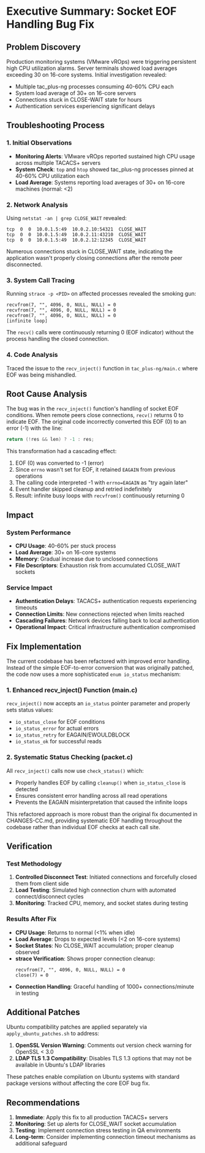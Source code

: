 # Executive Summary: Socket EOF Handling Bug Fix

## Problem Discovery
Production monitoring systems (VMware vROps) were triggering persistent high CPU utilization alarms. Server terminals showed load averages exceeding 30 on 16-core systems. Initial investigation revealed:
- Multiple tac_plus-ng processes consuming 40-60% CPU each
- System load average of 30+ on 16-core servers
- Connections stuck in CLOSE-WAIT state for hours
- Authentication services experiencing significant delays

## Troubleshooting Process

### 1. Initial Observations
- **Monitoring Alerts**: VMware vROps reported sustained high CPU usage across multiple TACACS+ servers
- **System Check**: `top` and `htop` showed tac_plus-ng processes pinned at 40-60% CPU utilization each
- **Load Average**: Systems reporting load averages of 30+ on 16-core machines (normal: <2)

### 2. Network Analysis
Using `netstat -an | grep CLOSE_WAIT` revealed:
```
tcp  0  0  10.0.1.5:49  10.0.2.10:54321  CLOSE_WAIT
tcp  0  0  10.0.1.5:49  10.0.2.11:43210  CLOSE_WAIT
tcp  0  0  10.0.1.5:49  10.0.2.12:12345  CLOSE_WAIT
```
Numerous connections stuck in CLOSE_WAIT state, indicating the application wasn't properly closing connections after the remote peer disconnected.

### 3. System Call Tracing
Running `strace -p <PID>` on affected processes revealed the smoking gun:
```
recvfrom(7, "", 4096, 0, NULL, NULL) = 0
recvfrom(7, "", 4096, 0, NULL, NULL) = 0
recvfrom(7, "", 4096, 0, NULL, NULL) = 0
[infinite loop]
```
The `recv()` calls were continuously returning 0 (EOF indicator) without the process handling the closed connection.

### 4. Code Analysis
Traced the issue to the `recv_inject()` function in `tac_plus-ng/main.c` where EOF was being mishandled.

## Root Cause Analysis

The bug was in the `recv_inject()` function's handling of socket EOF conditions. When remote peers close connections, `recv()` returns 0 to indicate EOF. The original code incorrectly converted this EOF (0) to an error (-1) with the line:
```c
return (!res && len) ? -1 : res;
```

This transformation had a cascading effect:
1. EOF (0) was converted to -1 (error)
2. Since `errno` wasn't set for EOF, it retained `EAGAIN` from previous operations
3. The calling code interpreted -1 with `errno=EAGAIN` as "try again later"
4. Event handler skipped cleanup and retried indefinitely
5. Result: infinite busy loops with `recvfrom()` continuously returning 0

## Impact

### System Performance
- **CPU Usage**: 40-60% per stuck process
- **Load Average**: 30+ on 16-core systems  
- **Memory**: Gradual increase due to unclosed connections
- **File Descriptors**: Exhaustion risk from accumulated CLOSE_WAIT sockets

### Service Impact
- **Authentication Delays**: TACACS+ authentication requests experiencing timeouts
- **Connection Limits**: New connections rejected when limits reached
- **Cascading Failures**: Network devices falling back to local authentication
- **Operational Impact**: Critical infrastructure authentication compromised

## Fix Implementation

The current codebase has been refactored with improved error handling. Instead of the simple EOF-to-error conversion that was originally patched, the code now uses a more sophisticated `enum io_status` mechanism:

### 1. Enhanced recv_inject() Function (main.c)
`recv_inject()` now accepts an `io_status` pointer parameter and properly sets status values:
- `io_status_close` for EOF conditions
- `io_status_error` for actual errors
- `io_status_retry` for EAGAIN/EWOULDBLOCK
- `io_status_ok` for successful reads

### 2. Systematic Status Checking (packet.c)
All `recv_inject()` calls now use `check_status()` which:
- Properly handles EOF by calling `cleanup()` when `io_status_close` is detected
- Ensures consistent error handling across all read operations
- Prevents the EAGAIN misinterpretation that caused the infinite loops

This refactored approach is more robust than the original fix documented in CHANGES-CC.md, providing systematic EOF handling throughout the codebase rather than individual EOF checks at each call site.

## Verification

### Test Methodology
1. **Controlled Disconnect Test**: Initiated connections and forcefully closed them from client side
2. **Load Testing**: Simulated high connection churn with automated connect/disconnect cycles
3. **Monitoring**: Tracked CPU, memory, and socket states during testing

### Results After Fix
- **CPU Usage**: Returns to normal (<1% when idle)
- **Load Average**: Drops to expected levels (<2 on 16-core systems)
- **Socket States**: No CLOSE_WAIT accumulation; proper cleanup observed
- **strace Verification**: Shows proper connection cleanup:
  ```
  recvfrom(7, "", 4096, 0, NULL, NULL) = 0
  close(7) = 0
  ```
- **Connection Handling**: Graceful handling of 1000+ connections/minute in testing

## Additional Patches

Ubuntu compatibility patches are applied separately via `apply_ubuntu_patches.sh` to address:
1. **OpenSSL Version Warning**: Comments out version check warning for OpenSSL < 3.0
2. **LDAP TLS 1.3 Compatibility**: Disables TLS 1.3 options that may not be available in Ubuntu's LDAP libraries

These patches enable compilation on Ubuntu systems with standard package versions without affecting the core EOF bug fix.

## Recommendations

1. **Immediate**: Apply this fix to all production TACACS+ servers
2. **Monitoring**: Set up alerts for CLOSE_WAIT socket accumulation
3. **Testing**: Implement connection stress testing in QA environments
4. **Long-term**: Consider implementing connection timeout mechanisms as additional safeguard